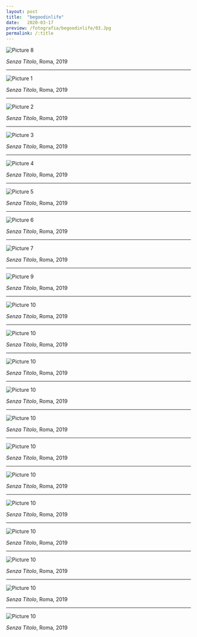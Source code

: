```yaml
---
layout: post
title:  "begoodinlife"
date:   2020-03-17
preview: /fotografia/begoodinlife/03.Jpg
permalink: /:title
---
```


![Picture 8](begoodinlife/08.Jpg)

_Senza Titolo_, Roma, 2019

---

![Picture 1](begoodinlife/01.Jpg)

_Senza Titolo_, Roma, 2019

---

![Picture 2](begoodinlife/02.Jpg)

_Senza Titolo_, Roma, 2019

---

![Picture 3](begoodinlife/03.Jpg)

_Senza Titolo_, Roma, 2019

---

![Picture 4](begoodinlife/04.Jpg)

_Senza Titolo_, Roma, 2019

---

![Picture 5](begoodinlife/05.Jpg)

_Senza Titolo_, Roma, 2019

---

![Picture 6](begoodinlife/06.Jpg)

_Senza Titolo_, Roma, 2019

---

![Picture 7](begoodinlife/07.Jpg)

_Senza Titolo_, Roma, 2019

---

![Picture 9](begoodinlife/09.Jpg)

_Senza Titolo_, Roma, 2019

---

![Picture 10](begoodinlife/010.Jpg)

_Senza Titolo_, Roma, 2019

---

![Picture 10](begoodinlife/011.Jpg)

_Senza Titolo_, Roma, 2019

---

![Picture 10](begoodinlife/012.Jpg)

_Senza Titolo_, Roma, 2019

---

![Picture 10](begoodinlife/013.Jpg)

_Senza Titolo_, Roma, 2019

---

![Picture 10](begoodinlife/014.Jpg)

_Senza Titolo_, Roma, 2019

---

![Picture 10](begoodinlife/015.Jpg)

_Senza Titolo_, Roma, 2019

---

![Picture 10](begoodinlife/016.Jpg)

_Senza Titolo_, Roma, 2019

---

![Picture 10](begoodinlife/017.Jpg)

_Senza Titolo_, Roma, 2019

---

![Picture 10](begoodinlife/018.Jpg)

_Senza Titolo_, Roma, 2019

---

![Picture 10](begoodinlife/019.Jpg)

_Senza Titolo_, Roma, 2019

---

![Picture 10](begoodinlife/020.Jpg)

_Senza Titolo_, Roma, 2019

---

![Picture 10](begoodinlife/021.Jpg)

_Senza Titolo_, Roma, 2019




